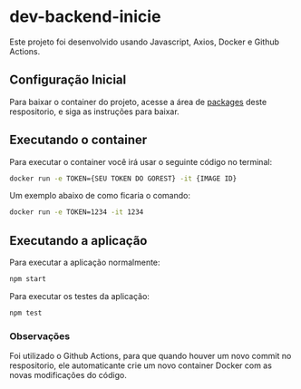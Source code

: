 # dev-backend-inicie

Este projeto foi desenvolvido usando Javascript, Axios, Docker e Github Actions.

## Configuração Inicial

Para baixar o container do projeto, acesse a área de [packages]('https://github.com/DionathanSehnem/dev-backend-inicie/pkgs/container/dev-backend-inicie') deste respositorio, e siga as instruções para baixar.

## Executando o container

Para executar o container você irá usar o seguinte código no terminal: 

```bash
docker run -e TOKEN={SEU TOKEN DO GOREST} -it {IMAGE ID}
```
Um exemplo abaixo de como ficaria o comando:

```bash
docker run -e TOKEN=1234 -it 1234
```

## Executando a aplicação


Para executar a aplicação normalmente:
```bash
npm start
```
Para executar os testes da aplicação:
```bash
npm test
```

### Observações

Foi utilizado o Github Actions, para que quando houver um novo commit no respositorio, ele automaticante crie um novo container Docker com as novas modificações do código.
